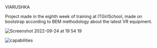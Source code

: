 VIARUSHKA

Project made in the eighth week of training at ITGirlSchool,
made on bootstrap according to BEM methodology about the latest VR equipment.

![Screenshot 2022-09-24 at 19 54 19](https://user-images.githubusercontent.com/85016619/192113881-7f6b690f-264b-40ec-8015-38b90512caf7.png)

![capabilities](https://user-images.githubusercontent.com/85016619/192113887-c0b61623-c478-4c48-a221-c6ab737d9ba5.jpeg)
